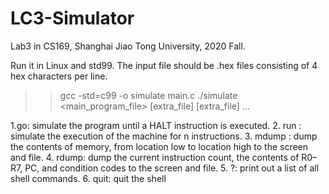 # LC3-Simulator
Lab3 in CS169, Shanghai Jiao Tong University, 2020 Fall.

Run it in Linux and std99.
The input file should be .hex files consisting of 4 hex characters per line.

>>gcc -std=c99 -o simulate main.c
>>./simulate <main_program_file> [extra_file] [extra_file] ...

1.go: simulate the program until a HALT instruction is executed.
2. run <n>: simulate the execution of the machine for n instructions.
3. mdump <low> <high>: dump the contents of memory, from location low to location high to the screen and file.
4. rdump: dump the current instruction count, the contents of R0–R7, PC, and condition codes to the screen and file.
5. ?: print out a list of all shell commands.
6. quit: quit the shell
